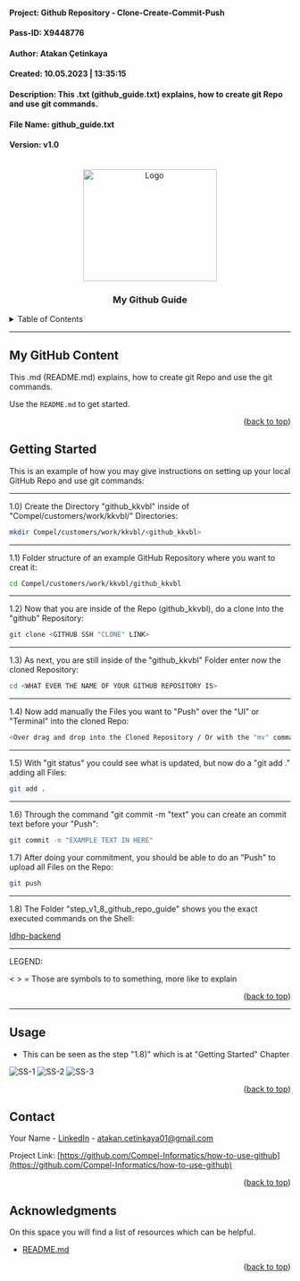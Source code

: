#### Project: Github Repository - Clone-Create-Commit-Push

#### Pass-ID: X9448776

#### Author: Atakan Çetinkaya

#### Created: 10.05.2023 | 13:35:15

#### Description: This .txt (github_guide.txt) explains, how to create git Repo and use git commands.

#### File Name: github_guide.txt

#### Version: v1.0

<!-- PROJECT SHIELDS -->

<a name="readme-top"></a>

<!-- PROJECT LOGO -->
<br />
<div align="center">
  <a href="https://github.com/Compel-Informatics/ldhp-default/index_1.png">
    <img src="" alt="Logo" width="240" height="200">
  </a>

  <h3 align="center">My Github Guide</h3>
</div>

<!-- TABLE OF CONTENTS -->
<details>
  <summary>Table of Contents</summary>
  <ol>
    <li>
      <a href="#about-the-project">My GitHub Content</a>
      <ul>
      </ul>
    </li>
    <li>
      <a href="#getting-started">Getting Started</a>
      <ul>
      </ul>
    </li>
    <li><a href="#usage">Usage</a></li>
    <li><a href="#contact">Contact</a></li>
    <li><a href="#acknowledgments">Acknowledgments</a></li>
  </ol>
</details>

<!-- ABOUT THE PROJECT -->

---

## My GitHub Content

This .md (README.md) explains, how to create git Repo and use the git commands.

Use the `README.md` to get started.

<p align="right">(<a href="#readme-top">back to top</a>)</p>

<!-- GETTING STARTED -->

## Getting Started

This is an example of how you may give instructions on setting up your local GitHub Repo and use git commands:

---

1.0) Create the Directory "github_kkvbl" inside of "Compel/customers/work/kkvbl/" Directories:

```sh
mkdir Compel/customers/work/kkvbl/<github_kkvbl>
```

---

1.1) Folder structure of an example GitHub Repository where you want to creat it:

```sh
cd Compel/customers/work/kkvbl/github_kkvbl
```

---

1.2) Now that you are inside of the Repo (github_kkvbl), do a clone into the "github" Repository:

```sh
git clone <GITHUB SSH "CLONE" LINK>
```

---

1.3) As next, you are still inside of the "github_kkvbl" Folder enter now the cloned Repository:

```sh
cd <WHAT EVER THE NAME OF YOUR GITHUB REPOSITORY IS>
```

---

1.4) Now add manually the Files you want to "Push" over the "UI" or "Terminal" into the cloned Repo:

```sh
<Over drag and drop into the Cloned Repository / Or with the "mv" command through the Terminal
```

---

1.5) With "git status" you could see what is updated, but now do a "git add ." adding all Files:

```sh
git add .
```

---

1.6) Through the command "git commit -m "text" you can create an commit text before your "Push":

```sh
git commit -m "EXAMPLE TEXT IN HERE"
```

1.7) After doing your commitment, you should be able to do an "Push" to upload all Files on the Repo:

```sh
git push
```

---

1.8) The Folder "step_v1_8_github_repo_guide" shows you the exact executed commands on the Shell:

<a href="https://github.com/Compel-Informatics/ldhp-backend">ldhp-backend</a>

---

LEGEND:

< > = Those are symbols to <REFERE> to something, more like to explain

<p align="right">(<a href="#readme-top">back to top</a>)</p>

---

<!-- USAGE EXAMPLES -->

## Usage

- This can be seen as the step "1.8)" which is at "Getting Started" Chapter

<img src="https://github.com/atakancetinkaya/github-how-to/blob/main/timestamp_ss/Screenshot%202023-05-10%20at%2010.57.20.png" alt="SS-1">

<img src="https://github.com/atakancetinkaya/github-how-to/blob/main/timestamp_ss/Screenshot%202023-05-10%20at%2010.57.39.png" alt="SS-2">

<img src="https://github.com/atakancetinkaya/github-how-to/blob/main/timestamp_ss/Screenshot%202023-05-10%20at%2010.58.22.png" alt="SS-3">

<p align="right">(<a href="#readme-top">back to top</a>)</p>

<!-- CONTACT -->

## Contact

Your Name - [LinkedIn](https://www.linkedin.com/in/atakan-%C3%A7etinkaya-28a34b226/) - atakan.cetinkaya01@gmail.com

Project Link: [https://github.com/Compel-Informatics/how-to-use-github](https://github.com/Compel-Informatics/how-to-use-github)

<p align="right">(<a href="#readme-top">back to top</a>)</p>

<!-- ACKNOWLEDGMENTS -->

## Acknowledgments

On this space you will find a list of resources which can be helpful.

- [README.md](https://docs.github.com/en/repositories/managing-your-repositorys-settings-and-features/customizing-your-repository/about-readmes)

<p align="right">(<a href="#readme-top">back to top</a>)</p>
